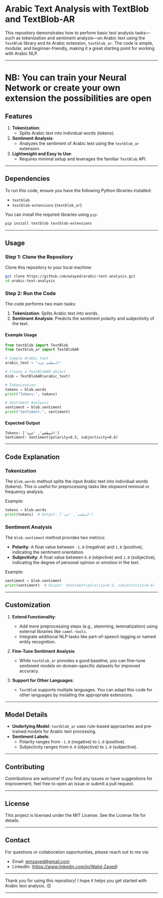 # Arabic Text Analysis with TextBlob and TextBlob-AR

This repository demonstrates how to perform basic text analysis tasks—such as tokenization and sentiment analysis—on Arabic text using the `TextBlob` library and its Arabic extension, `textblob_ar`. The code is simple, modular, and beginner-friendly, making it a great starting point for working with Arabic NLP.

---
# NB: You can train your Neural Network or create your own extension the possibilities are open

## **Features**
1. **Tokenization**:
   - Splits Arabic text into individual words (tokens).
2. **Sentiment Analysis**:
   - Analyzes the sentiment of Arabic text using the `textblob_ar` extension.
3. **Lightweight and Easy to Use**:
   - Requires minimal setup and leverages the familiar `TextBlob` API.

---

## **Dependencies**
To run this code, ensure you have the following Python libraries installed:

- `textblob`
- `textblob-extensions` (`textblob_ar`)

You can install the required libraries using `pip`:
```bash
pip install textblob textblob-extensions
```

---

## **Usage**

### **Step 1: Clone the Repository**
Clone this repository to your local machine:
```bash
git clone https://github.com/wzayed/arabic-text-analysis.git
cd arabic-text-analysis
```

### **Step 2: Run the Code**
The code performs two main tasks:
1. **Tokenization**: Splits Arabic text into words.
2. **Sentiment Analysis**: Predicts the sentiment polarity and subjectivity of the text.

#### Example Usage
```python
from textblob import TextBlob
from textblob_ar import TextBlobAR

# Sample Arabic text
arabic_text = "المطعم جيد"

# Create a TextBlobAR object
blob = TextBlobAR(arabic_text)

# Tokenization
tokens = blob.words
print("Tokens:", tokens)

# Sentiment Analysis
sentiment = blob.sentiment
print("Sentiment:", sentiment)
```

#### Expected Output
```
Tokens: ['المطعم', 'جيد']
Sentiment: Sentiment(polarity=0.5, subjectivity=0.6)
```

---

## **Code Explanation**

### **Tokenization**
The `blob.words` method splits the input Arabic text into individual words (tokens). This is useful for preprocessing tasks like stopword removal or frequency analysis.

Example:
```python
tokens = blob.words
print(tokens)  # Output: ['المطعم', 'جيد']
```

### **Sentiment Analysis**
The `blob.sentiment` method provides two metrics:
- **Polarity**: A float value between `-1.0` (negative) and `1.0` (positive), indicating the sentiment orientation.
- **Subjectivity**: A float value between `0.0` (objective) and `1.0` (subjective), indicating the degree of personal opinion or emotion in the text.

Example:
```python
sentiment = blob.sentiment
print(sentiment)  # Output: Sentiment(polarity=0.5, subjectivity=0.6)
```

---

## **Customization**

1. **Extend Functionality**:
   - Add more preprocessing steps (e.g., stemming, lemmatization) using external libraries like `camel-tools`.
   - Integrate additional NLP tasks like part-of-speech tagging or named entity recognition.

2. **Fine-Tune Sentiment Analysis**:
   - While `textblob_ar` provides a good baseline, you can fine-tune sentiment models on domain-specific datasets for improved accuracy.

3. **Support for Other Languages**:
   - `TextBlob` supports multiple languages. You can adapt this code for other languages by installing the appropriate extensions.

---

## **Model Details**
- **Underlying Model**: `textblob_ar` uses rule-based approaches and pre-trained models for Arabic text processing.
- **Sentiment Labels**:
  - Polarity ranges from `-1.0` (negative) to `1.0` (positive).
  - Subjectivity ranges from `0.0` (objective) to `1.0` (subjective).

---

## **Contributing**
Contributions are welcome! If you find any issues or have suggestions for improvement, feel free to open an issue or submit a pull request.

---

## **License**
This project is licensed under the MIT License. See the License file for details.

---

## **Contact**
For questions or collaboration opportunities, please reach out to me via:
- Email: wmzayed@gmail.com
- LinkedIn: (https://www.linkedin.com/in/Walid-Zayed)

---

Thank you for using this repository! I hope it helps you get started with Arabic text analysis. 😊  

--- 
